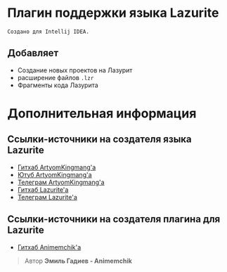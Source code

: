 # Плагин поддержки языка Lazurite

`Создано для Intellij IDEA.`

## Добавляет
- Создание новых проектов на Лазурит
- расширение файлов `.lzr`
- Фрагменты кода Лазурита

# Дополнительная информация
## Ссылки-источники на создателя языка Lazurite
- [Гитхаб ArtyomKingmang'а](https://github.com/ArtyomKingmang)
- [Ютуб ArtyomKingmang'а](https://www.youtube.com/@kingmang_it)
- [Телеграм ArtyomKingmang'а](https://t.me/kingmangapps)
- [Гитхаб Lazurite'а](https://github.com/ArtyomKingmang/Lazurite)
- [Телеграм Lazurite'а](https://t.me/lazuritelang)
## Ссылки-источники на создателя плагина для Lazurite
- [Гитхаб Animemchik'а](https://github.com/Animemchik)

> Автор **Эмиль Гадиев - Animemchik**
